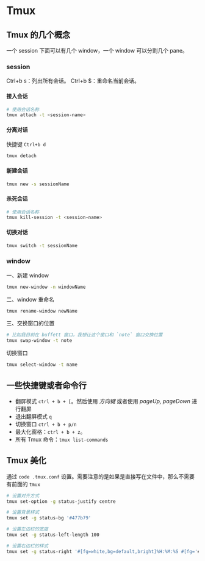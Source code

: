# Tmux
## Tmux 的几个概念

一个 session 下面可以有几个 window，一个 window 可以分割几个 pane。



### session
Ctrl+b s：列出所有会话。
Ctrl+b $：重命名当前会话。

#### 接入会话

```bash
# 使用会话名称
tmux attach -t <session-name>
```



#### 分离对话

快捷键 `Ctrl+b d`
```bash
tmux detach
```



#### 新建会话

```bash
tmux new -s sessionName
```



#### 杀死会话

```bash
# 使用会话名称
tmux kill-session -t <session-name>
```



#### 切换对话
```bash
tmux switch -t sessionName
```



### window
一、新建 window
```bash
tmux new-window -n windowName
```

二、window 重命名
```bash
tmux rename-window newName
```

三、交换窗口的位置
```bash
# 比如我目前在 buffett 窗口，我想让这个窗口和 `note` 窗口交换位置
tmux swap-window -t note
```


切换窗口 
```bash
tmux select-window -t name
```


## 一些快捷键或者命令行
* 翻屏模式 `ctrl + b + [`。然后使用 *方向键* 或者使用 *pageUp, pageDown* 进行翻屏
* 退出翻屏模式 `q`
* 切换窗口 `ctrl + b + p/n`
* 最大化窗格：`ctrl + b + z`。
* 所有 Tmux 命令：`tmux list-commands`



## Tmux 美化
通过 `code .tmux.conf` 设置。需要注意的是如果是直接写在文件中，那么不需要有前面的 `tmux`

```bash
# 设置对齐方式
tmux set-option -g status-justify centre

# 设置背景样式
tmux set -g status-bg '#477b79'

# 设置左边栏的宽度
tmux set -g status-left-length 100

# 设置右边栏的样式
tmux set -g status-right '#[fg=white,bg=default,bright]%H:%M:%S #[fg='#bdc3c7']%Y-%m-%d %a'

```
